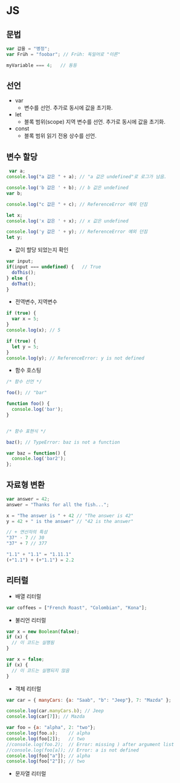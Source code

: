 # JS

## 문법
```js
var 갑을 = "병정";
var Früh = "foobar"; // Früh: 독일어로 "이른"

myVariable === 4;   // 동등
```

## 선언
- var
    - 변수를 선언. 추가로 동시에 값을 초기화.
- let
    - 블록 범위(scope) 지역 변수를 선언. 추가로 동시에 값을 초기화.
- const
    - 블록 범위 읽기 전용 상수를 선언.

## 변수 할당
```js
 var a;
console.log("a 값은 " + a); // "a 값은 undefined"로 로그가 남음.

console.log('b 값은 ' + b); // b 값은 undefined
var b;

console.log("c 값은 " + c); // ReferenceError 예외 던짐

let x;
console.log('x 값은 ' + x); // x 값은 undefined

console.log('y 값은 ' + y); // ReferenceError 예외 던짐
let y;
```
- 값이 할당 되었는지 확인
```js
var input;
if(input === undefined) {   // True
  doThis();
} else {
  doThat();
}
```
- 전역변수, 지역변수
```js
if (true) {
  var x = 5;
}
console.log(x); // 5

if (true) {
  let y = 5;
}
console.log(y); // ReferenceError: y is not defined
```
- 함수 호스팅
```js
/* 함수 선언 */

foo(); // "bar"

function foo() {
  console.log('bar');
}


/* 함수 표현식 */

baz(); // TypeError: baz is not a function

var baz = function() {
  console.log('bar2');
};
```
## 자료형 변환
```js
var answer = 42;
answer = "Thanks for all the fish...";

x = "The answer is " + 42 // "The answer is 42"
y = 42 + " is the answer" // "42 is the answer"

// + 연산자의 특성
"37" - 7 // 30
"37" + 7 // 377

"1.1" + "1.1" = "1.11.1"
(+"1.1") + (+"1.1") = 2.2
```
## 리터럴
- 배열 리터럴
```js
var coffees = ["French Roast", "Colombian", "Kona"];
```
- 불리언 리터럴
```js
var x = new Boolean(false);
if (x) {
  // 이 코드는 실행됨
}

var x = false;
if (x) {
  // 이 코드는 실행되지 않음
}
```
- 객체 리터럴
```js
var car = { manyCars: {a: "Saab", "b": "Jeep"}, 7: "Mazda" };

console.log(car.manyCars.b); // Jeep
console.log(car[7]); // Mazda

var foo = {a: "alpha", 2: "two"};
console.log(foo.a);    // alpha
console.log(foo[2]);   // two
//console.log(foo.2);  // Error: missing ) after argument list
//console.log(foo[a]); // Error: a is not defined
console.log(foo["a"]); // alpha
console.log(foo["2"]); // two
```
- 문자열 리터럴
```js

```
